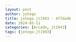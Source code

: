 ```yaml
---
layout: post
author: jotego
title: jotego.jt1943 - 4f7da4b
date: 2024-05-11
categories: [Arcade, jt1943]
tags: [jotego.jt1943]
---
```


